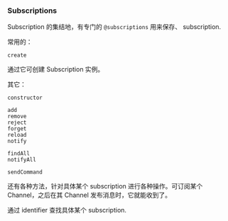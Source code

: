 ### Subscriptions

Subscription 的集结地，有专门的 `@subscriptions` 用来保存、 subscription.

常用的：

```
create
```

通过它可创建 Subscription 实例。

其它：

```
constructor

add
remove
reject
forget
reload
notify

findAll
notifyAll

sendCommand
```

还有各种方法，针对具体某个 subscription 进行各种操作。可订阅某个 Channel，之后在其 Channel 发布消息时，它就能收到了。

通过 identifier 查找具体某个 subscription.

